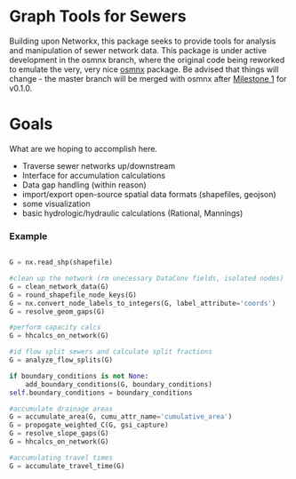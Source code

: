 # Graph Tools for Sewers
Building upon Networkx, this package seeks to provide tools for analysis
and manipulation of sewer network data. This package is under active
development in the osmnx branch, where the original code being reworked
to emulate the very, very nice [osmnx](https://github.com/gboeing/osmnx)
package. Be advised that things will change - the master branch will be
merged with osmnx after [Milestone 1](https://github.com/aerispaha/sewergraph/milestone/1)
for v0.1.0.

# Goals
What are we hoping to accomplish here.
- Traverse sewer networks up/downstream
- Interface for accumulation calculations
- Data gap handling (within reason)
- import/export open-source spatial data formats (shapefiles, geojson)
- some visualization
- basic hydrologic/hydraulic calculations (Rational, Mannings)


### Example
```python

G = nx.read_shp(shapefile)

#clean up the network (rm unecessary DataConv fields, isolated nodes)
G = clean_network_data(G)
G = round_shapefile_node_keys(G)
G = nx.convert_node_labels_to_integers(G, label_attribute='coords')
G = resolve_geom_gaps(G)

#perform capacity calcs
G = hhcalcs_on_network(G)

#id flow split sewers and calculate split fractions
G = analyze_flow_splits(G)

if boundary_conditions is not None:
    add_boundary_conditions(G, boundary_conditions)
self.boundary_conditions = boundary_conditions

#accumulate drainage areas
G = accumulate_area(G, cumu_attr_name='cumulative_area')
G = propogate_weighted_C(G, gsi_capture)
G = resolve_slope_gaps(G)
G = hhcalcs_on_network(G)

#accumulating travel times
G = accumulate_travel_time(G)
```
